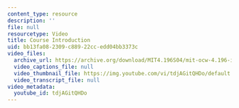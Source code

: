```yaml
---
content_type: resource
description: ''
file: null
resourcetype: Video
title: Course Introduction
uid: bb13fa08-2309-c889-22cc-edd04bb3373c
video_files:
  archive_url: https://archive.org/download/MIT4.196S04/mit-ocw-4.196-intro-wampler-220k.mp4
  video_captions_file: null
  video_thumbnail_file: https://img.youtube.com/vi/tdjAGitQHDo/default.jpg
  video_transcript_file: null
video_metadata:
  youtube_id: tdjAGitQHDo
---
```

